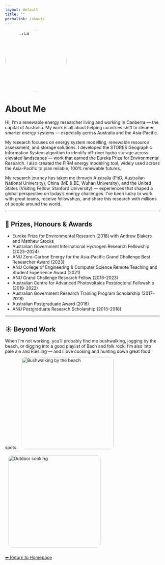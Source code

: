 ```yaml
---
layout: default
title: ""
permalink: /about/
---
```


<img src="/binlu.jpg" alt="Dr Bin Lu" width="200" style="border-radius: 50%;">

# About Me


Hi, I’m a renewable energy researcher living and working in Canberra — the capital of Australia. My work is all about helping countries shift to cleaner, smarter energy systems — especially across Australia and the Asia-Pacific.

My research focuses on energy system modelling, renewable resource assessment, and storage solutions. I developed the STORES Geographic Information System algorithm to identify off-river hydro storage across elevated landscapes — work that earned the Eureka Prize for Environmental Research. I also created the FIRM energy modelling tool, widely used across the Asia-Pacific to plan reliable, 100% renewable futures.

My research journey has taken me through Australia (PhD, Australian National University), China (ME & BE, Wuhan University), and the United States (Visiting Fellow, Stanford University) — experiences that shaped a global perspective on today’s energy challenges. I’ve been lucky to work with great teams, receive fellowships, and share this research with millions of people around the world.

---

## 🏅 Prizes, Honours & Awards

- Eureka Prize for Environmental Research (2018) with Andrew Blakers and Matthew Stocks
- Australian Government International Hydrogen Research Fellowship (2023–2024)
- ANU Zero-Carbon Energy for the Asia-Pacific Grand Challenge Best Researcher Award (2023)
- ANU College of Engineering & Computer Science Remote Teaching and Student Experience Award (2021)
- ANU Grand Challenge Research Fellow (2018–2023)
- Australian Centre for Advanced Photovoltaics Postdoctoral Fellowship (2019–2022)
- Australian Government Research Training Program Scholarship (2017–2018)
- Australian Postgraduate Award (2016)
- ANU Postgraduate Research Scholarship (2016–2018)

---

## ☀️ Beyond Work

When I’m not working, you’ll probably find me bushwalking, jogging by the beach, or digging into a good playlist of Bach and folk rock. I’m also into pale ale and Riesling — and I love cooking and hunting down great food spots.
<img src="/assets/images/Hiking.jpg" alt="Bushwalking by the beach" width="300" style="margin: 10px; border-radius: 10px;">
<img src="/assets/images/BBQ.jpg" alt="Outdoor cooking" width="300" style="margin: 10px; border-radius: 10px;">

[⬅ Return to Homepage](/)
